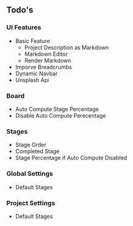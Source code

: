 ## Todo's


### UI Features

* Basic Feature
    * Project Description as Markdown
    * Markdown Editor
    * Render Markdown
* Imporve Breadcrumbs
* Dynamic Navbar
* Unsplash Api


### Board
* Auto Compute Stage Percentage
* Disable Auto Compute Perecentage


### Stages
* Stage Order
* Completed Stage
* Stage Percentage if Auto Compute Disabled


### Global Settings
* Default Stages

### Project Settings
* Default Stages
